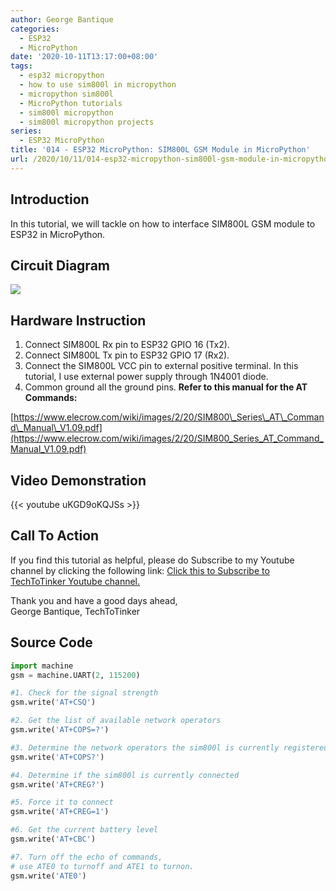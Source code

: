 ```yaml
---
author: George Bantique
categories:
  - ESP32
  - MicroPython
date: '2020-10-11T13:17:00+08:00'
tags:
  - esp32 micropython
  - how to use sim800l in micropython
  - micropython sim800l
  - MicroPython tutorials
  - sim800l micropython
  - sim800l micropython projects
series:
  - ESP32 MicroPython
title: '014 - ESP32 MicroPython: SIM800L GSM Module in MicroPython'
url: /2020/10/11/014-esp32-micropython-sim800l-gsm-module-in-micropython/
---
```


## **Introduction**

In this tutorial, we will tackle on how to interface SIM800L GSM module to ESP32 in MicroPython.

## **Circuit Diagram**

![](/images/sim800l_intro_mp.png)

## **Hardware Instruction**

1. Connect SIM800L Rx pin to ESP32 GPIO 16 (Tx2).
2. Connect SIM800L Tx pin to ESP32 GPIO 17 (Rx2).  
3. Connect the SIM800L VCC pin to external positive terminal. In this tutorial, I use external power supply through 1N4001 diode.  
4. Common ground all the ground pins. **Refer to this manual for the AT Commands:**

[https://www.elecrow.com/wiki/images/2/20/SIM800\_Series\_AT\_Command\_Manual\_V1.09.pdf](https://www.elecrow.com/wiki/images/2/20/SIM800_Series_AT_Command_Manual_V1.09.pdf)

## **Video Demonstration**

{{< youtube uKGD9oKQJSs >}}

## **Call To Action**

If you find this tutorial as helpful, please do Subscribe to my Youtube channel by clicking the following link: [Click this to Subscribe to TechToTinker Youtube channel.](https://www.youtube.com/c/TechToTinker?sub_confirmation=1)

Thank you and have a good days ahead,  
George Bantique, TechToTinker

## **Source Code**

```py { lineNos="true" wrap="true" }
import machine
gsm = machine.UART(2, 115200)

#1. Check for the signal strength
gsm.write('AT+CSQ')

#2. Get the list of available network operators
gsm.write('AT+COPS=?')

#3. Determine the network operators the sim800l is currently registered
gsm.write('AT+COPS?')

#4. Determine if the sim800l is currently connected
gsm.write('AT+CREG?')

#5. Force it to connect
gsm.write('AT+CREG=1')

#6. Get the current battery level
gsm.write('AT+CBC')

#7. Turn off the echo of commands, 
# use ATE0 to turnoff and ATE1 to turnon.
gsm.write('ATE0')

```

